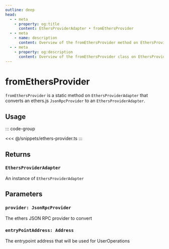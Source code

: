 ```yaml
---
outline: deep
head:
  - - meta
    - property: og:title
      content: EthersProviderAdapter • fromEthersProvider
  - - meta
    - name: description
      content: Overview of the fromEthersProvider method on EthersProviderAdapter in aa-ethers
  - - meta
    - property: og:description
      content: Overview of the fromEthersProvider class on EthersProviderAdapter in aa-ethers
---
```


# fromEthersProvider

`fromEthersProvider` is a static method on `EthersProviderAdapter` that converts an ethers.js `JsonRpcProvider` to an `EthersProviderAdapter`.

## Usage

::: code-group

<<< @/snippets/ethers-provider.ts
:::

## Returns

### `EthersProviderAdapter`

An instance of `EthersProviderAdapter`

## Parameters

### `provider: JsonRpcProvider`

The ethers JSON RPC provider to convert

### `entryPointAddress: Address`

The entrypoint address that will be used for UserOperations
